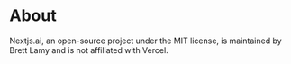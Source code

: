 # About

Nextjs.ai, an open-source project under the MIT license, is maintained by Brett Lamy and is not affiliated with Vercel.
